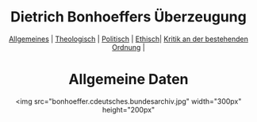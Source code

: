 
  <html lang="en">
  <head>
  
  </head>
  <body>
   <center>
  <h1>Dietrich Bonhoeffers Überzeugung</h1> <center>
  <a href="index.html">Allgemeines</a> |
  <a href="Theo.html">Theologisch</a> |
  <a href="Poli.html">Politisch</a> |
  <a href="Ethi.html">Ethisch</a>|
  <a href="Krit.html">Kritik an der bestehenden Ordnung</a> |

   
   <h1>Allgemeine Daten</h1>
  <p>
  <b> </b>
  <p>

  <img src="bonhoeffer.cdeutsches.bundesarchiv.jpg"
  width="300px" height="200px"
  </p>



